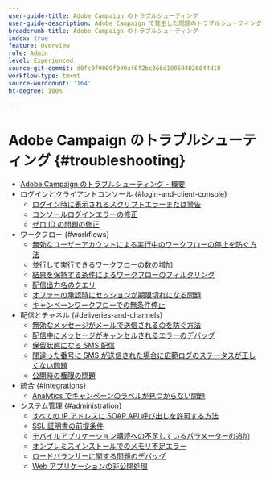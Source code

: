 ```yaml
---
user-guide-title: Adobe Campaign のトラブルシューティング
user-guide-description: Adobe Campaign で発生した問題のトラブルシューティングに役立つ情報をご紹介します。
breadcrumb-title: Adobe Campaign のトラブルシューティング
index: true
feature: Overview
role: Admin
level: Experienced
source-git-commit: d0fc0f9009f090af6f2bc366d199594026044d18
workflow-type: tm+mt
source-wordcount: '164'
ht-degree: 100%

---
```



# Adobe Campaign のトラブルシューティング {#troubleshooting}

+ [Adobe Campaign のトラブルシューティング - 概要](/help/troubleshoot-adobe-campaign/overview.md)
+ ログインとクライアントコンソール {#login-and-client-console}
   + [ログイン時に表示されるスクリプトエラーまたは警告](/help/troubleshoot-adobe-campaign/script-error-during-login-errors.md)
   + [コンソールログインエラーの修正](/help/troubleshoot-adobe-campaign/console-login-errors.md)
   + [ゼロ ID の問題の修正](/help/troubleshoot-adobe-campaign/fixing-zero-id.md)
+ ワークフロー {#workflows}
   + [無効なユーザーアカウントによる実行中のワークフローの停止を防ぐ方法](/help/troubleshoot-adobe-campaign/prevent-disabled-accounts-from-stopping-workflow.md)
   + [並行して実行できるワークフローの数の増加](/help/troubleshoot-adobe-campaign/increase-parallel-workflows.md)
   + [結果を保持する条件によるワークフローのフィルタリング](/help/troubleshoot-adobe-campaign/keep-result-workflow.md)
   + [配信出力名のクエリ](/help/troubleshoot-adobe-campaign/query-delivery-output-names.md)
   + [オファーの承認時にセッションが期限切れになる問題](/help/troubleshoot-adobe-campaign/session-expired-approving-offer.md)
   + [キャンペーンワークフローでの無条件停止](/help/troubleshoot-adobe-campaign/unconditional-stop-workflow.md)
+ 配信とチャネル {#deliveries-and-channels}
   + [無効なメッセージがメールで送信されるのを防ぐ方法](/help/troubleshoot-adobe-campaign/disabled-messages-sending-emails.md)
   + [配信中にメッセージがキャンセルされるエラーのデバッグ](/help/troubleshoot-adobe-campaign/message-cancelled-error.md)
   + [保留状態になる SMS 配信](/help/troubleshoot-adobe-campaign/resolve-pending-state-sms-delivery.md)
   + [間違った番号に SMS が送信された場合に広範ログのステータスが正しくない問題](/help/troubleshoot-adobe-campaign/sms-broad-log.md)
   + [公開時の権限の問題](/help/troubleshoot-adobe-campaign/publishing-permissions-issues.md)
+ 統合 {#integrations}
   + [Analytics でキャンペーンのラベルが見つからない問題](/help/troubleshoot-adobe-campaign/missing-campaign-label.md)
+ システム管理 {#administration}
   + [すべての IP アドレスに SOAP API 呼び出しを許可する方法](/help/troubleshoot-adobe-campaign/allow-all-ip-address-to-make-soap-calls.md)
   + [SSL 証明書の前提条件](/help/troubleshoot-adobe-campaign/ssl-pre-requisites.md)
   + [モバイルアプリケーション購読への不足しているパラメーターの追加](/help/troubleshoot-adobe-campaign/missing-parameters-app-subscription.md)
   + [オンプレミスインストールでのメモリ不足エラー](/help/troubleshoot-adobe-campaign/troubleshooting-memory-issues.md)
   + [ロードバランサーに関する問題のデバッグ](/help/troubleshoot-adobe-campaign/load-balancer-issues.md)
   + [Web アプリケーションの非公開処理](/help/troubleshoot-adobe-campaign/unpublish-web-application.md)